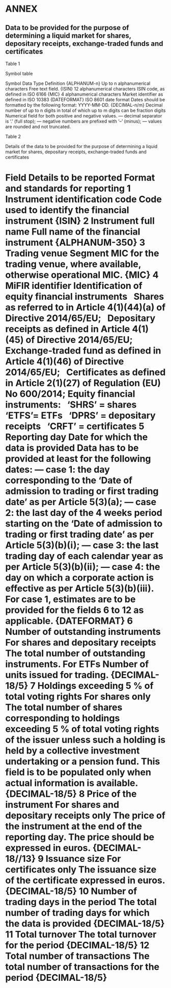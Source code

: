 # ANNEX

## Data to be provided for the purpose of determining a liquid market for shares, depositary receipts, exchange-traded funds and certificates

Table 1

Symbol table

Symbol Data Type Definition {ALPHANUM-n} Up to n alphanumerical characters Free text field. {ISIN} 12 alphanumerical characters ISIN code, as defined in ISO 6166 {MIC} 4 alphanumerical characters Market identifier as defined in ISO 10383 {DATEFORMAT} ISO 8601 date format Dates should be formatted by the following format: YYYY-MM-DD. {DECIMAL-n/m} Decimal number of up to n digits in total of which up to m digits can be fraction digits Numerical field for both positive and negative values. — decimal separator is ‘.’ (full stop); — negative numbers are prefixed with ‘–’ (minus); — values are rounded and not truncated.



Table 2

Details of the data to be provided for the purpose of determining a liquid market for shares, depositary receipts, exchange-traded funds and certificates

# Field Details to be reported Format and standards for reporting 1 Instrument identification code Code used to identify the financial instrument {ISIN} 2 Instrument full name Full name of the financial instrument {ALPHANUM-350} 3 Trading venue Segment MIC for the trading venue, where available, otherwise operational MIC. {MIC} 4 MiFIR identifier Identification of equity financial instruments   Shares as referred to in Article 4(1)(44)(a) of Directive 2014/65/EU;   Depositary receipts as defined in Article 4(1)(45) of Directive 2014/65/EU;   Exchange-traded fund as defined in Article 4(1)(46) of Directive 2014/65/EU;   Certificates as defined in Article 2(1)(27) of Regulation (EU) No 600/2014; Equity financial instruments:   ‘SHRS’ = shares   ‘ETFS’= ETFs   ‘DPRS’ = depositary receipts   ‘CRFT’ = certificates 5 Reporting day Date for which the data is provided Data has to be provided at least for the following dates: — case 1: the day corresponding to the ‘Date of admission to trading or first trading date’ as per Article 5(3)(a); — case 2: the last day of the 4 weeks period starting on the ‘Date of admission to trading or first trading date’ as per Article 5(3)(b)(i); — case 3: the last trading day of each calendar year as per Article 5(3)(b)(ii); — case 4: the day on which a corporate action is effective as per Article 5(3)(b)(iii). For case 1, estimates are to be provided for the fields 6 to 12 as applicable. {DATEFORMAT} 6 Number of outstanding instruments For shares and depositary receipts The total number of outstanding instruments. For ETFs Number of units issued for trading. {DECIMAL-18/5} 7 Holdings exceeding 5 % of total voting rights For shares only The total number of shares corresponding to holdings exceeding 5 % of total voting rights of the issuer unless such a holding is held by a collective investment undertaking or a pension fund. This field is to be populated only when actual information is available. {DECIMAL-18/5} 8 Price of the instrument For shares and depositary receipts only The price of the instrument at the end of the reporting day. The price should be expressed in euros. {DECIMAL-18//13} 9 Issuance size For certificates only The issuance size of the certificate expressed in euros. {DECIMAL-18/5} 10 Number of trading days in the period The total number of trading days for which the data is provided {DECIMAL-18/5} 11 Total turnover The total turnover for the period {DECIMAL-18/5} 12 Total number of transactions The total number of transactions for the period {DECIMAL-18/5}

